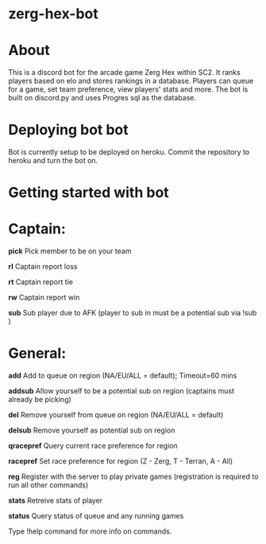 # zerg-hex-bot

# About
This is a discord bot for the arcade game Zerg Hex within SC2. It ranks players based on elo and stores rankings in a database. Players can queue for a game, set team preference, view players' stats and more.
The bot is built on discord.py and uses Progres sql as the database.

# Deploying bot bot
Bot is currently setup to be deployed on heroku. Commit the repository to heroku and turn the bot on.

# Getting started with bot
# Captain:
  
  **pick**        Pick member to be on your team
  
  **rl**          Captain report loss
  
  **rt**          Captain report tie
  
  **rw**          Captain report win
  
  **sub**         Sub player due to AFK (player to sub in must be a potential sub via !sub <region>)
# General:
  
  **add**         Add to queue on region (NA/EU/ALL = default); Timeout=60 mins
  
  **addsub**      Allow yourself to be a potential sub on region (captains must already be picking)
  
  **del**         Remove yourself from queue on region (NA/EU/ALL = default)
  
  **delsub**      Remove yourself as potential sub on region
  
  **qracepref**   Query current race preference for region
  
  **racepref**    Set race preference for region (Z - Zerg, T - Terran, A - All)
  
  **reg**         Register with the server to play private games (registration is required to run all other commands)
  
  **stats**       Retreive stats of player
  
  **status**      Query status of queue and any running games

Type !help command for more info on commands.